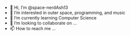- 👋 Hi, I’m @space-nerdAsh13
- 👀 I’m interested in outer space, programming, and music
- 🌱 I’m currently learning Computer Science
- 💞️ I’m looking to collaborate on ...
- 📫 How to reach me ...

<!---
space-nerdAsh13/space-nerdAsh13 is a ✨ special ✨ repository because its `README.md` (this file) appears on your GitHub profile.
You can click the Preview link to take a look at your changes.
--->
